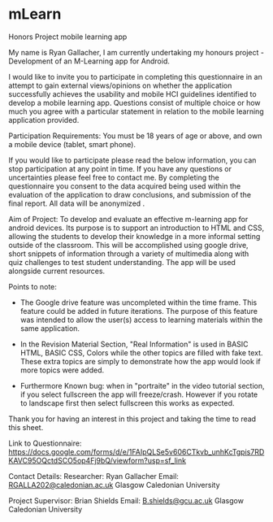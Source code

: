 # mLearn
Honors Project mobile learning app

My name is Ryan Gallacher, I am currently undertaking my honours project - Development of an M-Learning app for Android.

I would like to invite you to participate in completing this questionnaire in an attempt to gain external views/opinions on whether the application successfully achieves the usability and mobile HCI guidelines identified to develop a mobile learning app. Questions consist of multiple choice or how much you agree with a particular statement in relation to the mobile learning application provided. 

Participation Requirements:
You must be 18 years of age or above, and own a mobile device (tablet, smart phone).

If you would like to participate please read the below information, you can stop participation at any point in time. If you have any questions or uncertainties please feel free to contact me. By completing the questionnaire you consent to the data acquired being used within the evaluation of the application to draw conclusions, and submission of the final report. All data will be anonymized .

Aim of Project: To develop and evaluate an effective m-learning app for android devices. Its purpose is to support an introduction to HTML and CSS, allowing the students to develop their knowledge in a more informal setting outside of the classroom. This will be accomplished using google drive, short snippets of information through a variety of multimedia along with quiz challenges to test student understanding. The app will be used alongside current resources.

Points to note: 
 - The Google drive feature was uncompleted within the time frame. This feature could be added in future iterations. The purpose of     this   feature was intended to allow the user(s) access to learning materials within the same application.
 
 - In the Revision Material Section, "Real Information" is used in  BASIC HTML, BASIC CSS, Colors while the other topics are filled with fake text. These extra topics are simply to demonstrate how the app would look if more topics were added.
 
 - Furthermore Known bug: when in "portraite" in the video tutorial section, if you select fullscreen the app will freeze/crash. However if you rotate to landscape first then select fullscreen this works as expected.

Thank you for having an interest in this project and taking the time to read this sheet.

Link to Questionnaire: https://docs.google.com/forms/d/e/1FAIpQLSe5v606CTkvb_unhKcTgpis7RDKAVC95OQctdSCO5op4Fj9bQ/viewform?usp=sf_link

Contact Details:
Researcher: Ryan Gallacher
Email: RGALLA202@caledonian.ac.uk
Glasgow Caledonian University

Project Supervisor: Brian Shields
Email: B.shields@gcu.ac.uk
Glasgow Caledonian University
